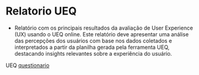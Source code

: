 # Relatorio UEQ
- Relatório com os principais resultados da avaliação de User Experience (UX) usando o
UEQ online. Este relatório deve apresentar uma análise das percepções dos usuários com
base nos dados coletados e interpretados a partir da planilha gerada pela ferramenta UEQ,
destacando insights relevantes sobre a experiência do usuário.


UEQ [questionario](https://drive.google.com/drive/folders/1IQQn4yqTmzQHh83Gh5irU7-ZLXZ_e4XA?usp=sharing)
